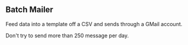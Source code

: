 Batch Mailer
----

Feed data into a template off a CSV and sends through a GMail account.

Don't try to send more than 250 message per day.
